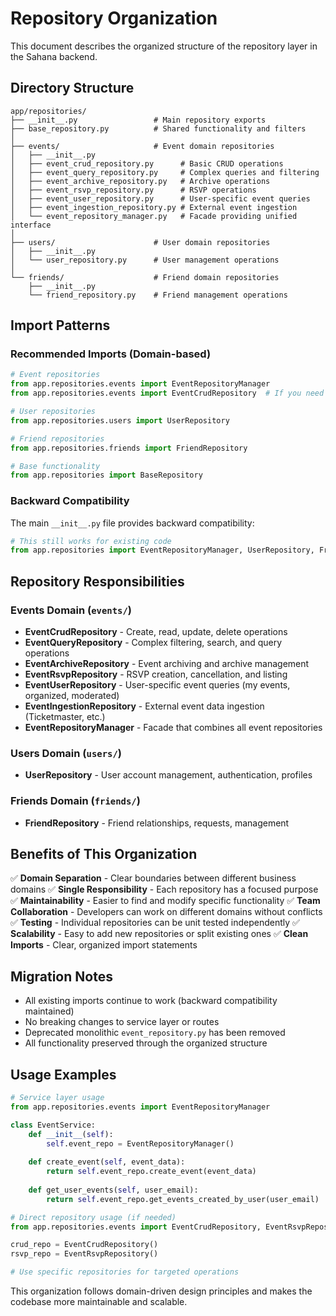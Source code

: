 # Repository Organization

This document describes the organized structure of the repository layer in the Sahana backend.

## Directory Structure

```
app/repositories/
├── __init__.py                 # Main repository exports
├── base_repository.py          # Shared functionality and filters
│
├── events/                     # Event domain repositories
│   ├── __init__.py
│   ├── event_crud_repository.py      # Basic CRUD operations
│   ├── event_query_repository.py     # Complex queries and filtering
│   ├── event_archive_repository.py   # Archive operations
│   ├── event_rsvp_repository.py      # RSVP operations
│   ├── event_user_repository.py      # User-specific event queries
│   ├── event_ingestion_repository.py # External event ingestion
│   └── event_repository_manager.py   # Facade providing unified interface
│
├── users/                      # User domain repositories
│   ├── __init__.py
│   └── user_repository.py      # User management operations
│
└── friends/                    # Friend domain repositories
    ├── __init__.py
    └── friend_repository.py    # Friend management operations
```

## Import Patterns

### Recommended Imports (Domain-based)

```python
# Event repositories
from app.repositories.events import EventRepositoryManager
from app.repositories.events import EventCrudRepository  # If you need specific functionality

# User repositories  
from app.repositories.users import UserRepository

# Friend repositories
from app.repositories.friends import FriendRepository

# Base functionality
from app.repositories import BaseRepository
```

### Backward Compatibility

The main `__init__.py` file provides backward compatibility:

```python
# This still works for existing code
from app.repositories import EventRepositoryManager, UserRepository, FriendRepository
```

## Repository Responsibilities

### Events Domain (`events/`)

- **EventCrudRepository** - Create, read, update, delete operations
- **EventQueryRepository** - Complex filtering, search, and query operations
- **EventArchiveRepository** - Event archiving and archive management
- **EventRsvpRepository** - RSVP creation, cancellation, and listing
- **EventUserRepository** - User-specific event queries (my events, organized, moderated)
- **EventIngestionRepository** - External event data ingestion (Ticketmaster, etc.)
- **EventRepositoryManager** - Facade that combines all event repositories

### Users Domain (`users/`)

- **UserRepository** - User account management, authentication, profiles

### Friends Domain (`friends/`)

- **FriendRepository** - Friend relationships, requests, management

## Benefits of This Organization

✅ **Domain Separation** - Clear boundaries between different business domains
✅ **Single Responsibility** - Each repository has a focused purpose
✅ **Maintainability** - Easier to find and modify specific functionality
✅ **Team Collaboration** - Developers can work on different domains without conflicts
✅ **Testing** - Individual repositories can be unit tested independently
✅ **Scalability** - Easy to add new repositories or split existing ones
✅ **Clean Imports** - Clear, organized import statements

## Migration Notes

- All existing imports continue to work (backward compatibility maintained)
- No breaking changes to service layer or routes
- Deprecated monolithic `event_repository.py` has been removed
- All functionality preserved through the organized structure

## Usage Examples

```python
# Service layer usage
from app.repositories.events import EventRepositoryManager

class EventService:
    def __init__(self):
        self.event_repo = EventRepositoryManager()
    
    def create_event(self, event_data):
        return self.event_repo.create_event(event_data)
    
    def get_user_events(self, user_email):
        return self.event_repo.get_events_created_by_user(user_email)
```

```python
# Direct repository usage (if needed)
from app.repositories.events import EventCrudRepository, EventRsvpRepository

crud_repo = EventCrudRepository()
rsvp_repo = EventRsvpRepository()

# Use specific repositories for targeted operations
```

This organization follows domain-driven design principles and makes the codebase more maintainable and scalable.
